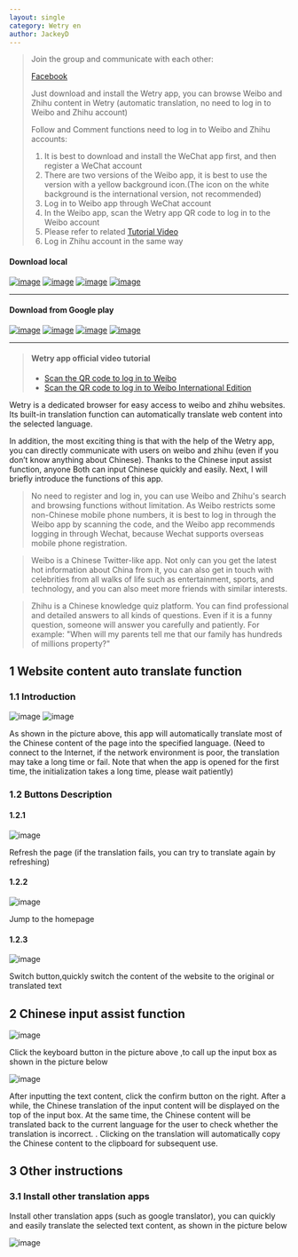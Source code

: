 ```yaml
---
layout: single
category: Wetry en
author: JackeyD
---
```


>Join the group and communicate with each other:
>
> [Facebook](https://www.facebook.com/Wetry-106541671718547)
>
>Just download and install the Wetry app, you can browse Weibo and Zhihu content in Wetry (automatic translation, no need to log in to Weibo and Zhihu account) 
>
>Follow and Comment functions need to log in to Weibo and Zhihu accounts:
>1. It is best to download and install the WeChat app first, and then register a WeChat account
>2. There are two versions of the Weibo app, it is best to use the version with a yellow background icon.(The icon on the white background is the international version, not recommended)
>3. Log in to Weibo app through WeChat account
>4. In the Weibo app, scan the Wetry app QR code to log in to the Weibo account
>5. Please refer to related [Tutorial Video](#wetry-app-official-video-tutorial)
>6. Log in Zhihu account in the same way


#### Download local

[![image](https://yyyooo.github.io/assets/img/download.png)](https://yyyooo.github.io/pages/wetry/en/re-agent.html?name=wetry&target=https%3A%2F%2Fyyyooo.github.io%2Fassets%2Fapk%2Fwetry.1.24.apk)
[![image](https://yyyooo.github.io/assets/img/weibo_download.png)](https://yyyooo.github.io/pages/wetry/en/re-agent.html?name=weibo&target=https%3A%2F%2F1drv.ms%2Fu%2Fs!AjBGgBYgMfQGbJJCQx8HPYYueN4%3Fe%3D3UPpEG)
[![image](https://yyyooo.github.io/assets/img/zhihu_download.png)](https://yyyooo.github.io/pages/wetry/en/re-agent.html?name=zhihu&target=https%3A%2F%2F1drv.ms%2Fu%2Fs!AjBGgBYgMfQGa6TEdYMiMvXyf8s%3Fe%3DRVgKZn)
[![image](https://yyyooo.github.io/assets/img/wechat_download.png)](https://yyyooo.github.io/pages/wetry/en/re-agent.html?name=wechat&target=https%3A%2F%2F1drv.ms%2Fu%2Fs!AjBGgBYgMfQGcbdPakhy9OKTnN0%3Fe%3Du6gebQ)

***

#### Download from Google play
[![image](https://yyyooo.github.io/assets/img/download.png)](https://play.google.com/store/apps/details?id=com.yooohooo.wetry)
[![image](https://yyyooo.github.io/assets/img/weibo_download.png)](https://play.google.com/store/apps/details?id=com.sina.weibo)
[![image](https://yyyooo.github.io/assets/img/zhihu_download.png)](https://play.google.com/store/apps/details?id=com.zhihu.android)
[![image](https://yyyooo.github.io/assets/img/wechat_download.png)](https://play.google.com/store/apps/details?id=com.tencent.mm)


***

> #### Wetry app official video tutorial
> - [Scan the QR code to log in to Weibo](https://youtu.be/48Dn4JsIVH0)
> - [Scan the QR code to log in to Weibo International Edition](https://youtu.be/s7E0ysIDMDc)
>


Wetry is a dedicated browser for easy access to weibo and zhihu websites. Its built-in translation function can automatically translate web content into the selected language.

In addition, the most exciting thing is that with the help of the Wetry app, you can directly communicate with users on weibo and zhihu (even if you don’t know anything about Chinese). Thanks to the Chinese input assist function, anyone Both can input Chinese quickly and easily. Next, I will briefly introduce the functions of this app.

>No need to register and log in, you can use Weibo and Zhihu's search and browsing functions without limitation. As Weibo restricts some non-Chinese mobile phone numbers, it is best to log in through the Weibo app by scanning the code, and the Weibo app recommends logging in through Wechat, because Wechat supports overseas mobile phone registration.

>Weibo is a Chinese Twitter-like app. Not only can you get the latest hot information about China from it, you can also get in touch with celebrities from all walks of life such as entertainment, sports, and technology, and you can also meet more friends with similar interests.

>Zhihu is a Chinese knowledge quiz platform. You can find professional and detailed answers to all kinds of questions. Even if it is a funny question, someone will answer you carefully and patiently. For example: "When will my parents tell me that our family has hundreds of millions property?"

## 1 Website content auto translate function
### 1.1 Introduction
![image](https://raw.githubusercontent.com/yyyooo/yyyooo.github.io/master/_posts/wetry/common/2021-06-23/11.jpg)
![image](https://raw.githubusercontent.com/yyyooo/yyyooo.github.io/master/_posts/wetry/common/2021-06-23/12.jpg)

As shown in the picture above, this app will automatically translate most of the Chinese content of the page into the specified language. (Need to connect to the Internet, if the network environment is poor, the translation may take a long time or fail. Note that when the app is opened for the first time, the initialization takes a long time, please wait patiently)

### 1.2 Buttons Description

#### 1.2.1 
![image](https://raw.githubusercontent.com/yyyooo/yyyooo.github.io/master/_posts/wetry/common/2021-06-23/19.png)

Refresh the page (if the translation fails, you can try to translate again by refreshing)

#### 1.2.2 
![image](https://raw.githubusercontent.com/yyyooo/yyyooo.github.io/master/_posts/wetry/common/2021-06-23/18.png)

Jump to the homepage

#### 1.2.3 
![image](https://raw.githubusercontent.com/yyyooo/yyyooo.github.io/master/_posts/wetry/common/2021-06-23/17.png)

Switch button,quickly switch the content of the website to the original or translated text

## 2 Chinese input assist function
![image](https://raw.githubusercontent.com/yyyooo/yyyooo.github.io/master/_posts/wetry/common/2021-06-23/20.png)

Click the keyboard button in the picture above ,to call up the input box as shown in the picture below

![image](https://raw.githubusercontent.com/yyyooo/yyyooo.github.io/master/_posts/wetry/common/2021-06-23/9.jpg)

After inputting the text content, click the confirm button on the right. After a while, the Chinese translation of the input content will be displayed on the top of the input box. At the same time, the Chinese content will be translated back to the current language for the user to check whether the translation is incorrect. . Clicking on the translation will automatically copy the Chinese content to the clipboard for subsequent use.
## 3 Other instructions

### 3.1 Install other translation apps 
Install other translation apps (such as google translator), you can quickly and easily translate the selected text content, as shown in the picture below

![image](https://raw.githubusercontent.com/yyyooo/yyyooo.github.io/master/_posts/wetry/common/2021-06-23/21.jpg)
